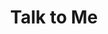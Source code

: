 ---
title: "Talk to Me"
year: 2022
rating: 3
stars: "★★★"
rewatched: false
permalink: "talk-to-me-2022"
watched_on: 2023-09-17
---